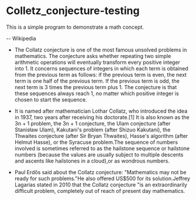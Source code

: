# Colletz_conjecture-testing
This is a simple program to demonstrate a math concept.

-- Wikipedia
- The Collatz conjecture is one of the most famous unsolved problems in mathematics. The conjecture asks whether repeating two simple arithmetic operations will eventually
transform every positive integer into 1. It concerns sequences of integers in which each term is obtained from the previous term as follows: if the previous term is even,
the next term is one half of the previous term. If the previous term is odd, the next term is 3 times the previous term plus 1. The conjecture is that these sequences
always reach 1, no matter which positive integer is chosen to start the sequence.

- It is named after mathematician Lothar Collatz, who introduced the idea in 1937, two years after receiving his doctorate.[1] It is also known as the 3n + 1 problem, 
the 3n + 1 conjecture, the Ulam conjecture (after Stanisław Ulam), Kakutani's problem (after Shizuo Kakutani), the Thwaites conjecture (after Sir Bryan Thwaites),
Hasse's algorithm (after Helmut Hasse), or the Syracuse problem.The sequence of numbers involved is sometimes referred to as the hailstone sequence or hailstone 
numbers (because the values are usually subject to multiple descents and ascents like hailstones in a cloud),or as wondrous numbers.

- Paul Erdős said about the Collatz conjecture: "Mathematics may not be ready for such problems."He also offered US$500 for its solution.Jeffrey Lagarias stated 
in 2010 that the Collatz conjecture "is an extraordinarily difficult problem, completely out of reach of present day mathematics.
